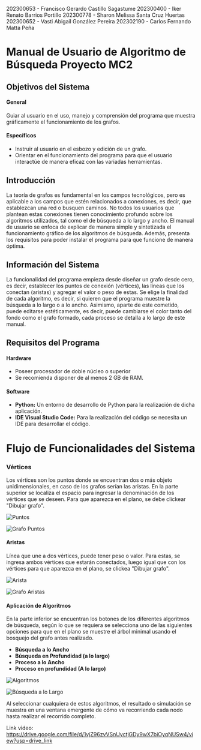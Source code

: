 202300653 -	Francisco Gerardo Castillo Sagastume
202300400 -	Iker Renato Barrios Portillo
202300778 -	Sharon Melissa Santa Cruz Huertas
202300652 -	Vasti Abigail González Pereira
202302190 -	Carlos Fernando Matta Peña

# Manual de Usuario de Algoritmo de Búsqueda Proyecto MC2 

## Objetivos del Sistema

#### General 

Guiar al usuario en el uso, manejo y comprensión del programa que muestra gráficamente el funcionamiento de los grafos. 

#### Específicos 

* Instruir al usuario en el esbozo y edición de un grafo. 
* Orientar en el funcionamiento del programa para que el usuario interactúe de manera eficaz con las variadas herramientas. 

## Introducción 
La teoría de grafos es fundamental en los campos tecnológicos, pero es aplicable a los campos que estén relacionados a conexiones, es decir, que establezcan una red o busquen caminos. No todos los usuarios que plantean estas conexiones tienen conocimiento profundo sobre los algoritmos utilizados, tal como el de búsqueda a lo largo y ancho.  El manual de usuario se enfoca de explicar de manera simple y sintetizada el funcionamiento gráfico de los algoritmos de búsqueda. Además, presenta los requisitos para poder instalar el programa para que funcione de manera óptima. 

## Información del Sistema
La funcionalidad del programa empieza desde diseñar un grafo desde cero, es decir, establecer los puntos de conexión (vértices), las líneas que los conectan (aristas) y agregar el valor o peso de estas. Se elige la finalidad de cada algoritmo, es decir, si quieren que el programa muestre la búsqueda a lo largo o a lo ancho. Asimismo, aparte de este cometido, puede editarse estéticamente, es decir, puede cambiarse el color tanto del fondo como el grafo formado, cada proceso se detalla a lo largo de este manual. 

## Requisitos del Programa
#### Hardware
* Poseer procesador de doble núcleo o superior
* Se recomienda disponer de al menos 2 GB de RAM. 
#### Software
* **Python:** Un entorno de desarrollo de Python para la realización de dicha aplicación. 
* **IDE Visual Studio Code:** Para la realización del código se necesita un IDE para desarrollar el código.  

# Flujo de Funcionalidades del Sistema 

### Vértices 
Los vértices son los puntos donde se encuentran dos o más objeto unidimensionales, en caso de los grafos serían las aristas. En la parte superior se localiza el espacio para ingresar la denominación de los vértices que se deseen. Para que aparezca en el plano, se debe clickear "Dibujar grafo".

![Puntos](Imgs/Puntos.jpg)  

![Grafo Puntos](Imgs/GrafoPuntos.jpeg)     

 
#### Aristas
Línea que une a dos vértices, puede tener peso o valor. Para estas, se ingresa ambos vértices que estarán conectados, luego igual que con los vértices para que aparezca en el plano, se clickea "Dibujar grafo". 

![Arista](Imgs/Aristas.jpeg) 

![Grafo Aristas](Imgs/GrafoArista.jpeg) 

#### Aplicación de Algoritmos 
En la parte inferior se encuentran los botones de los diferentes algoritmos de búsqueda, según lo que se requiera se selecciona uno de las siguientes opciones para que en el plano se muestre el árbol minimal usando el bosquejo del grafo antes realizado. 
* **Búsqueda a lo Ancho** 
* **Búsqueda en Profundidad (a lo largo)**
* **Proceso a lo Ancho** 
* **Proceso en profundidad (A lo largo)** 

![Algoritmos](Imgs/Algoritmos.jpeg)

![Búsqueda a lo Largo](Imgs/Largo.jpeg) 

Al seleccionar cualquiera de estos algoritmos, el resultado o simulación se muestra en una ventana emergente de cómo va recorriendo cada nodo hasta realizar el recorrido completo. 
 
Link video: https://drive.google.com/file/d/1vjZ96zvVSnUyctjGDy9wX7biOyqNUSw4/view?usp=drive_link 







[def]: /images/picture.jpg